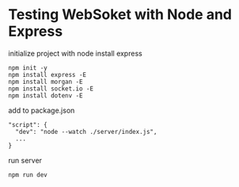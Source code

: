 # Testing WebSoket with Node and Express

initialize project with node
install express
```
npm init -y
npm install express -E
npm install morgan -E
npm install socket.io -E
npm install dotenv -E
```

add to package.json
```
"script": {
  "dev": "node --watch ./server/index.js",
  ...
}
```

run server
```
npm run dev
```